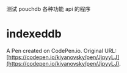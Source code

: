 

测试 pouchdb 各种功能 api 的程序




# indexeddb

A Pen created on CodePen.io. Original URL: [https://codepen.io/kiyanovsky/pen/JjpyyLJ](https://codepen.io/kiyanovsky/pen/JjpyyLJ).

